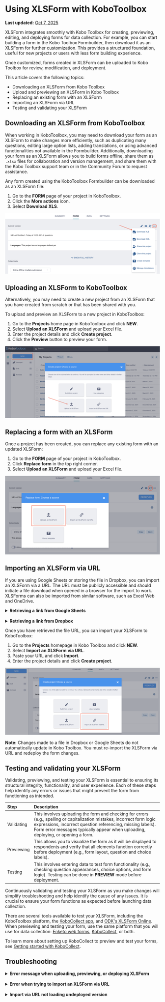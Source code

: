 # Using XLSForm with KoboToolbox
**Last updated:** <a href="https://github.com/kobotoolbox/docs/blob/a4227085bc495cc72c9380430577b0e092d101bb/source/xlsform_with_kobotoolbox.md" class="reference">Oct 7, 2025</a>

XLSForm integrates smoothly with Kobo Toolbox for creating, previewing,
editing, and deploying forms for data collection. For example, you can start
building a form in the Kobo Toolbox Formbuilder, then download it as an
XLSForm for further customization. This provides a structured foundation,
useful for new projects or users with less form building experience.

Once customized, forms created in XLSForm can be uploaded to Kobo Toolbox
for review, modification, and deployment.

This article covers the following topics:
-   Downloading an XLSForm from Kobo Toolbox
-   Upload and previewing an XLSForm in Kobo Toolbox
-   Replacing an existing form with an XLSForm
-   Importing an XLSForm via URL
-   Testing and validating your XLSForm

## Downloading an XLSForm from KoboToolbox

When working in KoboToolbox, you may need to download your form as an
XLSForm to make changes more efficiently, such as duplicating many
questions, editing large option lists, adding translations, or using advanced
functionalities not available in the Formbuilder. Additionally, downloading your
form as an XLSForm allows you to build forms offline, share them as `.xlsx`
files for collaboration and version management, and share them with the
Kobo Toolbox support team or in the Community Forum to request assistance. 

Any form created using the KoboToolbox Formbuilder can be downloaded as
an XLSForm file:

1.  Go to the **FORM** page of your project in KoboToolbox.
2.  Click the <i class="k-icon k-icon-more"></i> **More actions** icon.
3.  Select <i class="k-icon k-icon-xls-file"></i> **Download XLS**.

![Download XLS menu](images/xlsform_with_kobotoolbox/download_xls.png)

## Uploading an XLSForm to KoboToolbox
Alternatively, you may need to create a new project from an XLSForm that you
have created from scratch or that has been shared with you.

To upload and preview an XLSForm to a new project in KoboToolbox:

1.  Go to the **Projects** home page in KoboToolbox and click **NEW**.
2.  Select **Upload an XLSForm** and upload your Excel file.
3.  Enter the project details and click **Create project**.
4.  Click the <i class="k-icon k-icon-view"></i> **Preview** button to preview
    your form.

![Upload XLSForm dialog](images/xlsform_with_kobotoolbox/upload_xls.png)

## Replacing a form with an XLSForm
Once a project has been created, you can replace any existing form with an
updated XLSForm:

1.  Go to the **FORM** page of your project in KoboToolbox.
2.  Click <i class="k-icon k-icon-replace"></i> **Replace form** in the top right
    corner.
3.  Select **Upload an XLSForm** and upload your Excel file.

![Replace form source dialog](images/xlsform_with_kobotoolbox/replace_form.png)

## Importing an XLSForm via URL
If you are using Google Sheets or storing the file in Dropbox, you can import
an XLSForm via a URL. The URL must be publicly accessible and should
initiate a file download when opened in a browser for the import to work.
XLSForms can also be imported from similar software, such as Excel Web and
OneDrive.

<details><summary><strong>Retrieving a link from Google Sheets</strong></summary>

To obtain the correct URL for a Google Sheets spreadsheet:

1.  Click on **File > Share > Publish to the Web**.
2.  Under the **Web Page** dropdown menu, select **Microsoft Excel (.xlsx)**. Keep
    **Entire Document** selected in the first dropdown.
3.  Click **Publish**.
4.  Copy the resulting document link.

<p class="note"> 
For more information, see <a href="https://support.google.com/docs/answer/183965?hl=en&co=GENIE.Platform%3DDesktop">Google Sheets documentation</a>.
</p>

</details>

<br>

<details><summary><strong>Retrieving a link from Dropbox</strong></summary>
    
To obtain the correct URL for a spreadsheet stored in Dropbox:

1.  Copy the file link in Dropbox by clicking on <i class="k-icon k-icon-link"></i> **Copy link**.
2.  At the end of the link, replace the suffix ``dl=0`` with ``dl=1``. This will be the
    URL to import into Kobo Toolbox.
    
</details>


Once you have retrieved the file URL, you can import your XLSForm to
KoboToolbox:

1.  Go to the **Projects** homepage in Kobo Toolbox and click **NEW**.
2.  Select **Import an XLSForm via URL**.
3.  Paste your URL and click **Import**.
4.  Enter the project details and click **Create project**.

![Import XLSForm via URL dialog](images/xlsform_with_kobotoolbox/import_via_url.png)

<p class="note">
    <b>Note:</b> Changes made to a file in Dropbox or Google Sheets do not
    automatically update in Kobo Toolbox. You must re-import the XLSForm via
    URL and redeploy the form changes.
</p>

## Testing and validating your XLSForm
Validating, previewing, and testing your XLSForm is essential to ensuring its
structural integrity, functionality, and user experience. Each of these steps
help identify any errors or issues that might prevent the form from functioning
as intended.

| Step | Description |
| :--- | :--- |
| Validating | This involves uploading the form and checking for errors (e.g., spelling or capitalization mistakes, incorrect form logic expressions, incorrect question referencing, missing labels). Form error messages typically appear when uploading, deploying, or opening a form. |
| Previewing | This allows you to visualize the form as it will be displayed to respondents and verify that all elements function correctly before deployment (e.g., form layout, question and choice labels). |
| Testing | This involves entering data to test form functionality (e.g., checking question appearances, choice options, and form logic). Testing can be done in **PREVIEW** mode before deployment. |

Continuously validating and testing your XLSForm as you make changes will
simplify troubleshooting and help identify the cause of any issues. It is crucial
to ensure your form functions as expected before launching data collection.

There are several tools available to test your XLSForm, including the KoboToolbox platform, the [KoboCollect app](https://play.google.com/store/apps/details?id=org.koboc.collect.android), and [ODK's XLSForm Online](https://getodk.org/xlsform/). When
previewing and testing your form, use the same platform that you will use for
data collection: [Enketo web forms](https://support.kobotoolbox.org/enketo.html), [KoboCollect](https://support.kobotoolbox.org/kobocollect_on_android_latest.html), or both.

<p class="note">
To learn more about setting up KoboCollect to preview and test your forms, see
<a href="https://support.kobotoolbox.org/kobocollect_on_android_latest.html">Getting started with KoboCollect</a>.
</p>

## Troubleshooting

<details>
<summary><strong>Error message when uploading, previewing, or deploying XLSForm</strong></summary>
    
If your XLSForm contains an error, an error message will appear, usually
indicating the exact row, question, or expression where the issue is located. After
correcting the error in your spreadsheet, you will need to upload the file again.


| **Common error messages** | **Common explanation** |
| :--- | :--- |
| `The survey sheet is either empty or missing important column headers.` | Mandatory column headers are missing or misspelled. |
| `The survey element named 'name' has no label or hint.` | One of the questions in your form is missing a question label. |
| `FormLogicError: Could not evaluate: [expression], message: The string did not match the expected pattern.` | A form logic expression contains errors, such as incorrect question referencing syntax or a missing parenthesis. |
| `unable to deploy ODK Validate Errors: >> XForm is invalid` | A form logic expression contains errors, such as incorrect question referencing syntax or a missing parenthesis. |
| `There has been a problem trying to replace ${question with the XPath to the survey element named 'question'. There is no survey element with this name.` | You are referring to a question in your form that does not exist or is misspelled. Ensure you are using the **exact** question name in your form logic expressions. |
| `list_name` | The option list for a question has not been defined, or there is a typo in the `list_name`. |
| `Choice names must be unique for each choice list. If this is intentional, use the setting 'allow_choice_duplicates'.` | Duplicate choice names have been used within the same list of options. Remove the duplicated choice name(s), or allow choice duplicates in your <a href="https://support.kobotoolbox.org/form_settings_xls.html">form settings</a>. |
| `Unmatched begin statement: group (group)` | Question group is missing its corresponding `end_group` row. |
| `Can't find external_file.csv` | An <a href="https://support.kobotoolbox.org/pull_data_kobotoolbox.html">external attachment</a> linked to your form (e.g., when using `pulldata()` ) has not been uploaded to KoboToolbox. |
| `Can't find survey.xml` | <a href="https://support.kobotoolbox.org/dynamic_data_attachment.html">Dynamic data attachments</a> have not been properly set up in your project settings. |
</details>

<br>

<details>
<summary><strong>Error when trying to import an XLSForm via URL</strong></summary>
<br>
Check that the URL you are using is correct. When loaded into a browser, the URL should initiate a file download, not open a webpage.
</details>

<br>

<details>
<summary><strong>Import via URL not loading undeployed version</strong></summary>
<br>
If you imported a link and are not seeing the new form version, refresh your browser.
</details>
